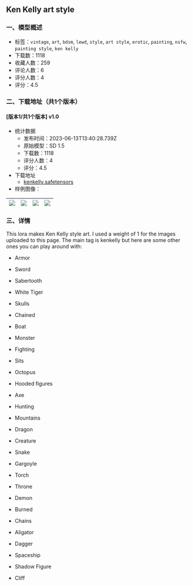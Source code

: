 ## Ken Kelly art style
### 一、模型概述

- 标签：`vintage`, `art`, `bdsm`, `lewd`, `style`, `art style`, `erotic`, `painting`, `nsfw`, `painting style`, `ken kelly`
- 下载数：1118
- 收藏人数：259
- 评论人数：6
- 评分人数：4
- 评分：4.5

### 二、下载地址（共1个版本）

#### [版本1/共1个版本] v1.0

- 统计数据
  - 发布时间：2023-06-13T13:40:28.739Z
  - 原始模型：SD 1.5
  - 下载数：1118
  - 评分人数：4
  - 评分：4.5
- 下载地址
  - [kenkelly.safetensors](https://civitai.com/api/download/models/95154)
- 样例图像：

| <img src="https://image.civitai.com/xG1nkqKTMzGDvpLrqFT7WA/9486dc35-4dd4-474c-940b-bdea236864f7/width=450/1130595.jpeg" /> | <img src="https://image.civitai.com/xG1nkqKTMzGDvpLrqFT7WA/ba95ad75-244e-47df-8811-da1ca484f6d4/width=450/1130597.jpeg" /> | <img src="https://image.civitai.com/xG1nkqKTMzGDvpLrqFT7WA/4b928c9c-e34e-4b94-af7f-da67587335f8/width=450/1130605.jpeg" /> | <img src="https://image.civitai.com/xG1nkqKTMzGDvpLrqFT7WA/cfccb6b9-9006-43a9-bcdb-8d00761d24de/width=450/1130603.jpeg" /> |
| ---- | ---- | ---- | ---- |


### 三、详情
<p>This lora makes Ken Kelly style art. I used a weight of 1 for the images uploaded to this page. The main tag is kenkelly but here are some other ones you can play around with:</p><ul><li><p>Armor</p></li><li><p>Sword</p></li><li><p>Sabertooth</p></li><li><p>White Tiger</p></li><li><p>Skulls</p></li><li><p>Chained</p></li><li><p>Boat</p></li><li><p>Monster</p></li><li><p>Fighting</p></li><li><p>Sits</p></li><li><p>Octopus</p></li><li><p>Hooded figures</p></li><li><p>Axe</p></li><li><p>Hunting</p></li><li><p>Mountains</p></li><li><p>Dragon</p></li><li><p>Creature</p></li><li><p>Snake</p></li><li><p>Gargoyle</p></li><li><p>Torch</p></li><li><p>Throne</p></li><li><p>Demon</p></li><li><p>Burned</p></li><li><p>Chains</p></li><li><p>Aligator</p></li><li><p>Dagger</p></li><li><p>Spaceship</p></li><li><p>Shadow Figure</p></li><li><p>Cliff</p></li></ul><p></p>